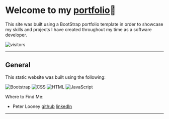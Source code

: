# **Welcome to my [portfolio](https://looney-portfolio.netlify.app/)👋** <!-- omit in toc -->
This site was built using a BootStrap portfolio template in order to showcase my skills and projects I have created throughout my time as a software developer.

![visitors](https://visitor-badge.glitch.me/badge?page_id=plooney81.portfolio)

<hr>

## **General**
This static website was built using the following:

![Bootstrap](https://img.shields.io/badge/bootstrap%20-%23563D7C.svg?&style=for-the-badge&logo=bootstrap&logoColor=white)
![CSS](https://img.shields.io/badge/css3%20-%231572B6.svg?&style=for-the-badge&logo=css3&logoColor=white)
![HTML](https://img.shields.io/badge/html5%20-%23E34F26.svg?&style=for-the-badge&logo=html5&logoColor=white)
![JavaScript](https://img.shields.io/badge/javascript%20-%23323330.svg?&style=for-the-badge&logo=javascript&logoColor=%23F7DF1E)

Where to Find Me:
* Peter Looney [github](https://github.com/plooney81) [linkedIn](https://www.linkedin.com/in/peter-looney-27b732166/)

<hr>
